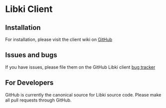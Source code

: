 # Libki Client

## Installation
For installation, please visit the client wiki on [GitHub](https://github.com/Libki/libki-client/wiki)

## Issues and bugs
If you have issues, please file them on the GitHub Libki client [bug tracker](https://github.com/Libki/libki-client/issues)

## For Developers
GitHub is currently the canonical source for Libki source code. Please make all pull requests through GitHub.
